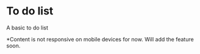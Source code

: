 # To do list
 A basic to do list

*Content is not responsive on mobile devices for now. Will add the feature soon.
